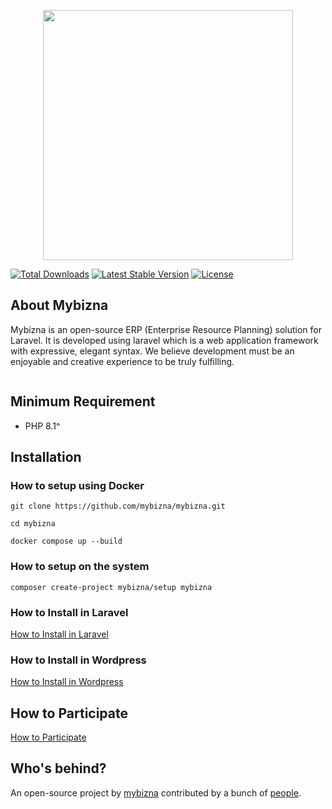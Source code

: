 <p align="center"><a href="https://mybizna.com" target="_blank"><img src="http://mybizna.com/wp-content/uploads/2021/11/logo.png" width="400"></a></p>


<a href="https://packagist.org/packages/mybizna/mybizna"><img src="https://img.shields.io/packagist/dt/mybizna/mybizna" alt="Total Downloads"></a>
<a href="https://packagist.org/packages/mybizna/mybizna"><img src="https://img.shields.io/packagist/v/mybizna/mybizna" alt="Latest Stable Version"></a>
<a href="https://packagist.org/packages/mybizna/mybizna"><img src="https://img.shields.io/packagist/l/mybizna/mybizna" alt="License"></a>
</p> 

## About Mybizna

Mybizna is an open-source ERP (Enterprise Resource Planning) solution for Laravel. It is developed using laravel which is a web application framework with expressive, elegant syntax. We believe development must be an enjoyable and creative experience to be truly fulfilling. 

<figure><img src="https://files.gitbook.com/v0/b/gitbook-x-prod.appspot.com/o/spaces%2F0dkrQE1EPlRKzUjTpBUW%2Fuploads%2FmpawOQoIdwsBw6kqcKmi%2FMybizna-Dashboard.png?alt=media&token=46a1efb4-3b78-4de1-aa30-6fb7189add10" alt=""><figcaption></figcaption></figure>


## Minimum Requirement

-   PHP 8.1^


## Installation

### How to setup using Docker
```
git clone https://github.com/mybizna/mybizna.git

cd mybizna

docker compose up --build
```

### How to setup on the system
```
composer create-project mybizna/setup mybizna
```

### How to Install in Laravel
<a href="https://mybizna.gitbook.io/mybizna-erp/readme/how-to-install-on-laravel" target="_blank">How to Install in Laravel</a>

### How to Install in Wordpress
<a href="https://mybizna.gitbook.io/mybizna-erp/readme/how-to-installation-in-wordpress" target="_blank">How to Install in Wordpress</a>

## How to Participate
<a href="https://mybizna.gitbook.io/mybizna-erp/readme/readme/how-to-participate" target="_blank">How to Participate</a>

## Who's behind?

An open-source project by [mybizna](https://mybizna.com/) contributed by a bunch of [people](https://github.com/mybizna/mybizna/graphs/contributors).
